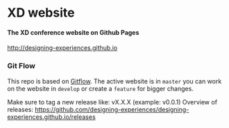 # XD website
#### The XD conference website on Github Pages

http://designing-experiences.github.io

### Git Flow
This repo is based on [Gitflow](https://datasift.github.io/gitflow/IntroducingGitFlow.html). The active website is in `master` you can work on the website in `develop` or create a `feature` for bigger changes.

Make sure to tag a new release like: vX.X.X (example: v0.0.1)
Overview of releases: https://github.com/designing-experiences/designing-experiences.github.io/releases